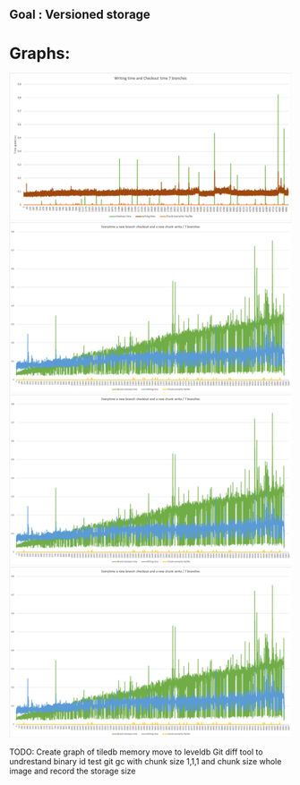 ## Goal : Versioned storage

# Graphs:
![Application](img/Picture1.png)
![Application](img/Picture2.png)
![Application](img/Picture2.png)
![Application](img/Picture2.png)



TODO:
Create graph of tiledb memory
move to leveldb
Git diff tool to undrestand binary id
test git gc with chunk size 1,1,1 and chunk size whole image and record the storage size
